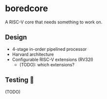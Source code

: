 # boredcore
A RISC-V core that needs something to work on.

## Design
- 4-stage in-order pipelined processor
- Harvard architecture
- Configurable RISC-V extensions (RV32I)
    - (TODO): which extensions?

## Testing 🧪
(TODO)